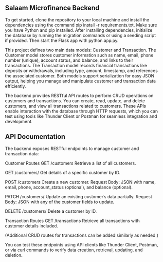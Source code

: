 ## Salaam Microfinance Backend

To get started, clone the repository to your local machine and install the dependencies using the command pip install -r requirements.txt. Make sure you have Python and pip installed. After installing dependencies, initialize the database by running the migration commands or using a seeding script if provided. Then start the Flask app with python app.py.

This project defines two main data models: Customer and Transaction. The Customer model stores customer information such as name, email, phone number (unique), account status, and balance, and links to their transactions. The Transaction model records financial transactions like deposits or withdrawals, including type, amount, timestamp, and references the associated customer. Both models support serialization for easy JSON output, helping you manage and manipulate customer and transaction data efficiently.

The backend provides RESTful API routes to perform CRUD operations on customers and transactions. You can create, read, update, and delete customers, and view all transactions related to customers. These APIs enable interaction with the database through HTTP requests, which you can test using tools like Thunder Client or Postman for seamless integration and development.

## API Documentation
The backend exposes RESTful endpoints to manage customer and transaction data:

Customer Routes
GET /customers
Retrieve a list of all customers.

GET /customers/<id>
Get details of a specific customer by ID.

POST /customers
Create a new customer.
Request Body: JSON with name, email, phone, account_status (optional), and balance (optional).

PATCH /customers/<id>
Update an existing customer’s data partially.
Request Body: JSON with any of the customer fields to update.

DELETE /customers/<id>
Delete a customer by ID.

Transaction Routes
GET /transactions
Retrieve all transactions with customer details included.

(Additional CRUD routes for transactions can be added similarly as needed.)

You can test these endpoints using API clients like Thunder Client, Postman, or via curl commands to verify data creation, retrieval, updating, and deletion.
